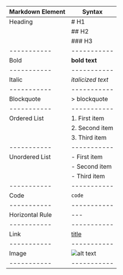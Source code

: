 | Markdown Element | __Syntax__ |
| ----------- | ----------- |
| Heading |	# H1|
| | ## H2 | 
| | ### H3 |
| ----------- | ----------- |
| Bold | **bold text** |
| ----------- | ----------- |
| Italic |	*italicized text* |
| ----------- | ----------- |
| Blockquote |	> blockquote |
| ----------- | ----------- |
| Ordered List |	1. First item
| | 2. Second item |
| | 3. Third item |
| ----------- | ----------- |
| Unordered List |	- First item |
|  |- Second item |
|  |- Third item |
| ----------- | ----------- |
| Code |	`code` |
| ----------- | ----------- |
| Horizontal Rule |	--- |
| ----------- | ----------- |
| Link |	[title](https://www.example.com) |
| ----------- | ----------- |
| Image	| ![alt text](image.jpg) |
| ----------- | ----------- |